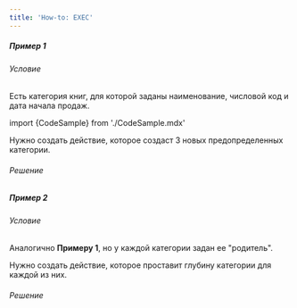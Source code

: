 ```yaml
---
title: 'How-to: EXEC'
---
```


##### Пример 1

###### Условие

Есть категория книг, для которой заданы наименование, числовой код и дата начала продаж.

import {CodeSample} from './CodeSample.mdx'

<CodeSample url="https://documentation.lsfusion.org/sample?file=UseCaseExec&block=sample1"/>

Нужно создать действие, которое создаст 3 новых предопределенных категории.

###### Решение

<CodeSample url="https://documentation.lsfusion.org/sample?file=UseCaseExec&block=solution1"/>

##### Пример 2

###### Условие

Аналогично **Примеру 1**, но у каждой категории задан ее "родитель".

<CodeSample url="https://documentation.lsfusion.org/sample?file=UseCaseExec&block=sample2"/>

Нужно создать действие, которое проставит глубину категории для каждой из них.

###### Решение

<CodeSample url="https://documentation.lsfusion.org/sample?file=UseCaseExec&block=solution2"/>
